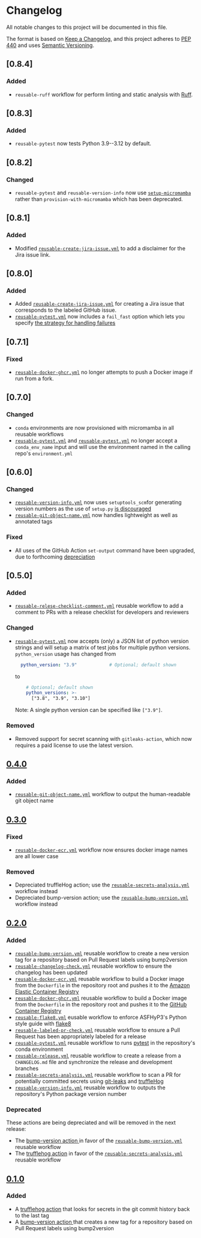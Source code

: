 # Changelog

All notable changes to this project will be documented in this file.

The format is based on [Keep a Changelog](https://keepachangelog.com/en/1.0.0/),
and this project adheres to [PEP 440](https://www.python.org/dev/peps/pep-0440/) 
and uses [Semantic Versioning](https://semver.org/spec/v2.0.0.html).

## [0.8.4]

### Added 
- `reusable-ruff` workflow for perform linting and static analysis with [Ruff](https://github.com/astral-sh/ruff).

## [0.8.3]

### Added 
- `reusable-pytest` now tests Python 3.9--3.12 by default.

## [0.8.2]

### Changed
* `reusable-pytest` and `reusable-version-info` now use [`setup-micromamba`](https://github.com/mamba-org/setup-micromamba) rather than `provision-with-micromamba` which has been deprecated.

## [0.8.1]

### Added
* Modified [`reusable-create-jira-issue.yml`](./.github/workflows/reusable-create-jira-issue.yml) to add
  a disclaimer for the Jira issue link.

## [0.8.0]

### Added
* Added [`reusable-create-jira-issue.yml`](./.github/workflows/reusable-create-jira-issue.yml) for creating a Jira
  issue that corresponds to the labeled GitHub issue.
* [`reusable-pytest.yml`](.github/workflows/reusable-pytest.yml) now includes a `fail_fast` option which lets you specify 
  [the strategy for handling failures](https://docs.github.com/en/actions/using-workflows/workflow-syntax-for-github-actions#jobsjob_idstrategyfail-fast)

## [0.7.1]

### Fixed
* [`reusable-docker-ghcr.yml`](.github/workflows/reusable-docker-ghcr.yml) no longer attempts
  to push a Docker image if run from a fork.

## [0.7.0]

### Changed
* `conda` environments are now provisioned with micromamba in all reusable workflows
* [`reusable-pytest.yml`](.github/workflows/reusable-pytest.yml) and [`reusable-pytest.yml`](.github/workflows/reusable-version-info.yml)
  no longer accept a `conda_env_name` input and will use the environment named in the calling repo's `environment.yml`

## [0.6.0]

### Changed
* [`reusable-version-info.yml`](.github/workflows/reusable-version-info.yml) now uses `setuptools_scm`for generating
  version numbers as the use of `setup.py` [is discouraged](https://setuptools.pypa.io/en/latest/userguide/quickstart.html#setuppy-discouraged)
* [`reusable-git-object-name.yml`](.github/workflows/reusable-git-object-name.yml) now handles lightweight as well as
  annotated tags

### Fixed
* All uses of the GitHub Action `set-output` command have been upgraded, due to
  forthcoming [depreciation](https://github.blog/changelog/2022-10-11-github-actions-deprecating-save-state-and-set-output-commands/)

## [0.5.0]

### Added
* [`reusable-relese-checklist-comment.yml`](.github/workflows/reusable-release-checklist-comment.yml) reusable workflow to
  add a comment to PRs with a release checklist for developers and reviewers

### Changed
* [`reusable-pytest.yml`](.github/workflows/reusable-pytest.yml) now accepts (only) a JSON list of python version strings
  and will setup a matrix of test jobs for multiple python versions. `python_version` usage has changed from
  ```yaml
    python_version: "3.9"            # Optional; default shown  
  ```
  to 
  ```yaml
      # Optional; default shown
      python_versions: >-
        ["3.8", "3.9", "3.10"]
  ```
  Note: A single python version can be specified like `["3.9"]`.

### Removed
* Removed support for secret scanning with `gitleaks-action`, which now requires a paid license to use the latest version.

## [0.4.0](https://github.com/ASFHyP3/actions/compare/v0.3.0...v0.4.0)

### Added
* [`reusable-git-object-name.yml`](./.github/workflows/reusable-git-object-name.yml) workflow to
  output the human-readable git object name

## [0.3.0](https://github.com/ASFHyP3/actions/compare/v0.2.0...v0.3.0)

### Fixed
* [`reusable-docker-ecr.yml`](./.github/workflows/reusable-docker-ecr.yml) workflow now ensures
  docker image names are all lower case

### Removed
* Depreciated truffleHog action; use the [`reusable-secrets-analysis.yml`](.github/workflows/reusable-secrets-analysis.yml)
  workflow instead
* Depreciated bump-version action; use the [`reusable-bump-version.yml`](.github/workflows/reusable-bump-version.yml)
  workflow instead

## [0.2.0](https://github.com/ASFHyP3/actions/compare/v0.1.0...v0.2.0)

### Added
* [`reusable-bump-version.yml`](.github/workflows/reusable-bump-version.yml) reusable workflow to create a new version
  tag for a repository based on Pull Request labels using bump2version
* [`reusable-changelog-check.yml`](.github/workflows/reusable-changelog-check.yml) reusable workflow to ensure the
  changelog has been updated
* [`reusable-docker-ecr.yml`](./.github/workflows/reusable-docker-ecr.yml) reusable workflow to build a Docker image
  from the `Dockerfile` in the repository root and pushes it to the [Amazon Elastic Container Registry](https://aws.amazon.com/ecr/)
* [`reusable-docker-ghcr.yml`](./.github/workflows/reusable-docker-ghcr.yml) reusable workflow to build a Docker image
  from the `Dockerfile` in the repository root and pushes it to the [GitHub Container Registry](https://docs.github.com/en/packages/working-with-a-github-packages-registry/working-with-the-container-registry)
* [`reusable-flake8.yml`](./.github/workflows/reusable-flake8.yml) eusable workflow to enforce ASFHyP3's Python
  style guide with [flake8](https://flake8.pycqa.org/en/latest/)
* [`reusable-labeled-pr-check.yml`](.github/workflows/reusable-labeled-pr-check.yml) reusable workflow to ensure a Pull
  Request has been appropriately labeled for a release
* [`reusable-pytest.yml`](./.github/workflows/reusable-pytest.yml) reusable workflow to runs [pytest](https://docs.pytest.org/en/6.2.x/)
  in the repository's conda environment
* [`reusable-release.yml`](.github/workflows/reusable-release.yml) reusable workflow to create a release from a
  `CHANGELOG.md` file and synchronize the release and development branches
* [`reusable-secrets-analysis.yml`](.github/workflows/reusable-secrets-analysis.yml) reusable workflow to scan a PR for
  potentially committed secrets using [git-leaks](https://github.com/zricethezav/gitleaks)
  and [truffleHog](https://github.com/trufflesecurity/truffleHog)
* [`reusable-version-info.yml`](./.github/workflows/reusable-version-info.yml) reusable workflow to outputs the
  repository's Python package version number

### Deprecated

These actions are being depreciated and will be removed in the next release:
* The [bump-version action ](bump-version/README.md) in favor of the 
  [`reusable-bump-version.yml`](.github/workflows/reusable-bump-version.yml) reusable workflow
* The [trufflehog action](trufflehog/README.md) in favor of the
  [`reusable-secrets-analysis.yml`](.github/workflows/reusable-secrets-analysis.yml) reusable workflow

## [0.1.0](https://github.com/ASFHyP3/actions/compare/v0.0.0...v0.1.0)

### Added
* A [trufflehog action](trufflehog/README.md) that looks for secrets in the git commit
  history back to the last tag
* A [bump-version action ](bump-version/README.md) that creates a new tag for a repository
  based on Pull Request labels using bump2version
